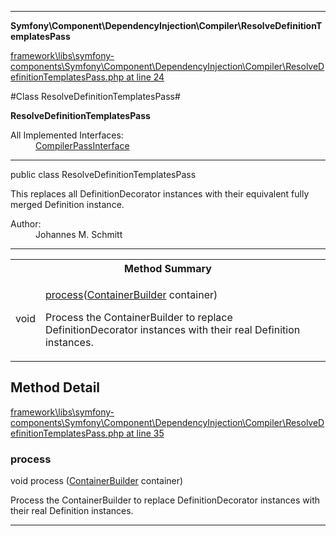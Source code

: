 

- - -

**Symfony\Component\DependencyInjection\Compiler\ResolveDefinitionTemplatesPass**


<a href="https://github.com/JeyDotC/Hirudo/blob/master/framework/libs/symfony-components/Symfony/Component/DependencyInjection/Compiler/ResolveDefinitionTemplatesPass.php#L24" >framework\libs\symfony-components\Symfony\Component\DependencyInjection\Compiler\ResolveDefinitionTemplatesPass.php at line 24</a>

#Class ResolveDefinitionTemplatesPass#

**ResolveDefinitionTemplatesPass**


<dl>
<dt>All Implemented Interfaces:</dt>
<dd><a href="https://github.com/JeyDotC/Hirudo-docs/blob/master/symfony/component/dependencyinjection/compiler/compilerpassinterface.md">CompilerPassInterface</a> </dd>
</dl>



- - -

<p class="signature"><span class='k'>public  class</span> <span class='nx'>ResolveDefinitionTemplatesPass</span></p>

<div class="comment" id="overview_description"><p>This replaces all DefinitionDecorator instances with their equivalent fully
merged Definition instance.</p></div>

<dl>
<dt>Author:</dt>
<dd>Johannes M. Schmitt <schmittjoh@gmail.com></dd>
</dl>


- - -

<table id="summary_method">
<tr><th colspan="2">Method Summary</th></tr>
<tr>
<td><span class='k'></span> <span class='nx'>void</span></td>
<td class="description"><p class="name"><a href="#process">process</a>(<a href="https://github.com/JeyDotC/Hirudo/blob/master/symfony/component/dependencyinjection/containerbuilder.md">ContainerBuilder</a> container)</p><p class="description">Process the ContainerBuilder to replace DefinitionDecorator instances with their real Definition instances.</p></td>
</tr>
</table>

<h2 id="detail_method">Method Detail</h2>

<a href="https://github.com/JeyDotC/Hirudo/blob/master/framework/libs/symfony-components/Symfony/Component/DependencyInjection/Compiler/ResolveDefinitionTemplatesPass.php#L35" >framework\libs\symfony-components\Symfony\Component\DependencyInjection\Compiler\ResolveDefinitionTemplatesPass.php at line 35</a>

<h3 id="process()">process</h3>
<span class='k'></span> <span class='nx'>void</span> <span class='nf'>process</span> (<a href="https://github.com/JeyDotC/Hirudo/blob/master/symfony/component/dependencyinjection/containerbuilder.md">ContainerBuilder</a> container)

<div class="details">
<p>Process the ContainerBuilder to replace DefinitionDecorator instances with their real Definition instances.</p>
</div>

- - -

